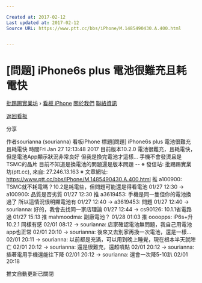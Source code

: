 ```yaml
---

Created at: 2017-02-12
Last updated at: 2017-02-12
Source URL: https://www.ptt.cc/bbs/iPhone/M.1485490430.A.400.html


---
```


# [問題] iPhone6s plus 電池很難充且耗電快


[批踢踢實業坊](https://www.ptt.cc/) › [看板 iPhone](https://www.ptt.cc/bbs/iPhone/index.html) [關於我們](https://www.ptt.cc/about.html) [聯絡資訊](https://www.ptt.cc/contact.html)

[返回看板](https://www.ptt.cc/bbs/iPhone/index.html)

分享

作者sourianna (sourianna)
看板iPhone
標題\[問題\] iPhone6s plus 電池很難充且耗電快
時間Fri Jan 27 12:13:48 2017
目前版本10.2.0 電池很難充，且耗電快，但是電池App顯示狀況非常良好 但我是換完電池才這樣... 手機不會發燙且是TSMC的晶片 目前不知道是換電池的問題還是版本問題 -- ※ 發信站: 批踢踢實業坊(ptt.cc), 來自: 27.246.13.163 ※ 文章網址: <https://www.ptt.cc/bbs/iPhone/M.1485490430.A.400.html>
推 a100900: TSMC就不耗電嗎？10.2是耗電些，但問題可能還是得看電池 01/27 12:30
→ a100900: 品質是否劣質 01/27 12:30
推 a3619453: 手機是同一隻但你的電池換過了 所以這情況很明顯電池有 01/27 12:40
→ a3619453: 問題 01/27 12:40
→ sourianna: 好的，我會去找同一家店理論 01/27 12:44
→ cs90126: 10.1.1省電路過 01/27 15:13
推 mahmoodma: 副廠電池？ 01/28 01:03
推 oooopps: iP6s+升10.2.1 同樣有感 02/01 08:12
→ sourianna: 店家確認電池無問題，我自己用電池app也正常 02/01 20:10
→ sourianna: 後來又去別家再換一次電池，還是一樣... 02/01 20:11
→ sourianna: 以前都是充滿，可以用到晚上睡覺，現在根本半天就陣亡 02/01 20:12
→ sourianna: 還是很難充，還超噴點 02/01 20:12
→ sourianna: 插著電用手機還能往下降 02/01 20:12
→ sourianna: 還會一次降5-10趴 02/01 20:18

推文自動更新已關閉

